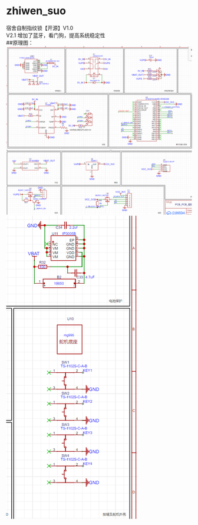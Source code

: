 # zhiwen_suo
宿舍自制指纹锁【开源】V1.0 <br>
V2.1 增加了蓝牙，看门狗，提高系统稳定性<br>
##原理图：<br>
![这是图片](/image/1.jpg "yaunlitu")
![这是图片](/image/2.jpg "yaunlitu")
![这是图片](/image/3.jpg "yaunlitu")

